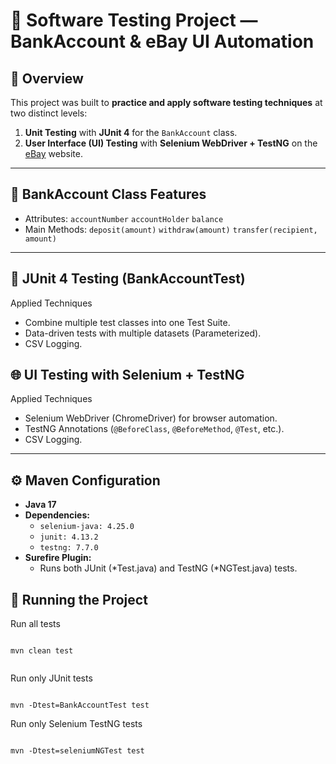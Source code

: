 # 🧪 Software Testing Project — BankAccount & eBay UI Automation

## 📌 Overview
This project was built to **practice and apply software testing techniques** at two distinct levels:
1. **Unit Testing** with **JUnit 4** for the `BankAccount` class.
2. **User Interface (UI) Testing** with **Selenium WebDriver + TestNG** on the [eBay](https://www.ebay.com/) website.

---

## 🏦 BankAccount Class Features

- Attributes:
  `accountNumber`
  `accountHolder`
  `balance`
- Main Methods:
  `deposit(amount)`
  `withdraw(amount)`
  `transfer(recipient, amount)`

---

## 🧪 JUnit 4 Testing (BankAccountTest)

Applied Techniques
- Combine multiple test classes into one Test Suite.
- Data-driven tests with multiple datasets (Parameterized).
- CSV Logging.

## 🌐 UI Testing with Selenium + TestNG

Applied Techniques
- Selenium WebDriver (ChromeDriver) for browser automation.
- TestNG Annotations (`@BeforeClass`, `@BeforeMethod`, `@Test`, etc.).
- CSV Logging.

---

## ⚙️ Maven Configuration

- **Java 17**
- **Dependencies:**
  - `selenium-java: 4.25.0`
  - `junit: 4.13.2`
  - `testng: 7.7.0`
- **Surefire Plugin:**
  - Runs both JUnit (*Test.java) and TestNG (*NGTest.java) tests.

## 🚀 Running the Project

Run all tests

```

mvn clean test


```

Run only JUnit tests

```

mvn -Dtest=BankAccountTest test

```

Run only Selenium TestNG tests

```

mvn -Dtest=seleniumNGTest test

```
